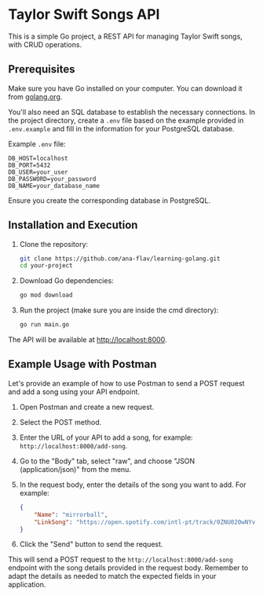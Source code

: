 # Taylor Swift Songs API

This is a simple Go project, a REST API for managing Taylor Swift songs, with CRUD operations.

## Prerequisites

Make sure you have Go installed on your computer. You can download it from [golang.org](https://golang.org/).

You'll also need an SQL database to establish the necessary connections. In the project directory, create a `.env` file based on the example provided in `.env.example` and fill in the information for your PostgreSQL database.

Example `.env` file:

```env
DB_HOST=localhost
DB_PORT=5432
DB_USER=your_user
DB_PASSWORD=your_password
DB_NAME=your_database_name
```

Ensure you create the corresponding database in PostgreSQL.

## Installation and Execution

1. Clone the repository:

    ```bash
    git clone https://github.com/ana-flav/learning-golang.git
    cd your-project
    ```

2. Download Go dependencies:

    ```bash
    go mod download
    ```

3. Run the project (make sure you are inside the cmd directory):

    ```bash
    go run main.go
    ```

The API will be available at [http://localhost:8000](http://localhost:8000).

## Example Usage with Postman

Let's provide an example of how to use Postman to send a POST request and add a song using your API endpoint.

1. Open Postman and create a new request.

2. Select the POST method.

3. Enter the URL of your API to add a song, for example: `http://localhost:8000/add-song`.

4. Go to the "Body" tab, select "raw", and choose "JSON (application/json)" from the menu.

5. In the request body, enter the details of the song you want to add. For example:

    ```json
    {
        "Name": "mirrorball",
        "LinkSong": "https://open.spotify.com/intl-pt/track/0ZNU020wNYvgW84iljPkPP?si=20728167f34247c4"
    }
    ```

6. Click the "Send" button to send the request.

This will send a POST request to the `http://localhost:8000/add-song` endpoint with the song details provided in the request body. Remember to adapt the details as needed to match the expected fields in your application.
